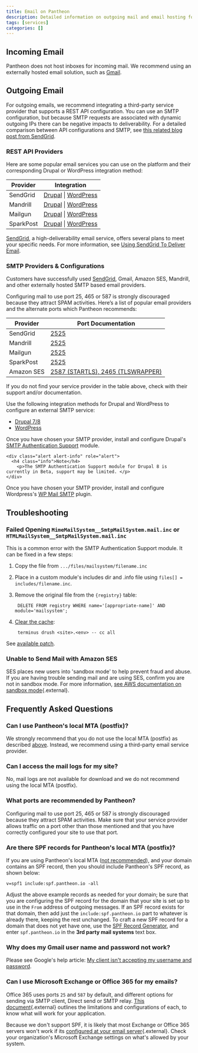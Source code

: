 ```yaml
---
title: Email on Pantheon
description: Detailed information on outgoing mail and email hosting for your Pantheon Drupal or WordPress site.
tags: [services]
categories: []
---
```

## Incoming Email

Pantheon does not host inboxes for incoming mail. We recommend using an externally hosted email solution, such as [Gmail](https://gsuite.google.com/index.html).

## Outgoing Email

For outgoing emails, we recommend integrating a third-party service provider that supports a REST API configuration. You can use an SMTP configuration, but because SMTP requests are associated with dynamic outgoing IPs there can be negative impacts to deliverability. For a detailed comparison between API configurations and SMTP, see [this related blog post from SendGrid](https://sendgrid.com/blog/web-api-or-smtp-relay-how-should-you-send-your-mail/).


### REST API Providers

Here are some popular email services you can use on the platform and their corresponding Drupal or WordPress integration method:

<table class="table table-responsive table-bordered">
    <thead class="thead-inverse">
      <tr>
        <th scope="row" class="thead-inverse">Provider</th>
        <th>Integration</th>
      </tr>
    </thead>
    <tbody>
      <tr>
        <td scope="row" class="thead-inverse">SendGrid</td>
        <td><a href="https://www.drupal.org/project/sendgrid_integration" target="blank">Drupal</a> | <a target="blank" href="https://wordpress.org/plugins/sendgrid-email-delivery-simplified/">WordPress</a></td>
      </tr>
      <tr>
        <td scope="row" class="thead-inverse">Mandrill</td>
        <td><a href="https://www.drupal.org/project/mandrill" target="blank">Drupal</a> | <a target="blank" href="https://wordpress.org/plugins/wpmandrill/">WordPress</a></td>
      </tr>
      <tr>
        <td scope="row" class="thead-inverse">Mailgun</td>
        <td><a href="https://www.drupal.org/project/mailgun" target="blank">Drupal</a> | <a target="blank" href="https://wordpress.org/plugins/mailgun/">WordPress</a></td>
      </tr>
      <tr>
        <td scope="row" class="thead-inverse">SparkPost</td>
        <td><a href="https://www.drupal.org/project/sparkpost" target="blank">Drupal</a> | <a target="blank" href="https://wordpress.org/plugins/sparkpost/">WordPress</a></td>
      </tr>
    </tbody>
</table>

[SendGrid](https://sendgrid.com/), a high-deliverability email service, offers several plans to meet your specific needs. For more information, see [Using SendGrid To Deliver Email](/docs/guides/sendgrid/).

### SMTP Providers & Configurations
Customers have successfully used [SendGrid](/docs/guides/sendgrid/), Gmail, Amazon SES, Mandrill, and other externally hosted SMTP based email providers.

Configuring mail to use port 25, 465 or 587 is strongly discouraged because they attract SPAM activities. Here’s a list of popular email providers and the alternate ports which Pantheon recommends:

<table class="table table-responsive table-bordered">
    <thead class="thead-inverse">
      <tr>
        <th scope="row" class="thead-inverse">Provider</th>
        <th>Port Documentation</th>
      </tr>
    </thead>
    <tbody>
      <tr>
        <td>SendGrid</td>
        <td><a href="https://sendgrid.com/docs/Classroom/Basics/Email_Infrastructure/smtp_ports.html" target="blank">2525</a></td>
      </tr>
      <tr>
        <td>Mandrill</td>
        <td><a href="https://mandrill.zendesk.com/hc/en-us/articles/205582167-Which-SMTP-ports-can-I-use-" target="blank">2525</a></td>
      </tr>
      <tr>
        <td>Mailgun</td>
        <td><a href="http://blog.mailgun.com/25-465-587-what-port-should-i-use/" target="blank">2525</a></td>
      </tr>
      <tr>
        <td>SparkPost</td>
        <td><a href="https://www.sparkpost.com/docs/faq/smtp-connection-problems/" target="blank">2525</a></td>
      </tr>
      <tr>
        <td>Amazon SES</td>
        <td><a href="http://docs.aws.amazon.com/ses/latest/DeveloperGuide/smtp-connect.html" target="blank">2587 (STARTLS), 2465 (TLSWRAPPER)</a></td>
      </tr>
    </tbody>
</table>

If you do not find your service provider in the table above, check with their support and/or documentation.

Use the following integration methods for Drupal and WordPress to configure an external SMTP service:

<ul class="nav nav-tabs" role="tablist">
  <li class="active" role="presentation"><a href="#drupal" aria-controls="drupal" role="tab" data-toggle="tab">Drupal 7/8</a></li>
  <li role="presentation"><a href="#wp" aria-controls="wp" role="tab" data-toggle="tab">WordPress</a></li>
</ul>

<!-- Tab panes -->
<div class="tab-content">
  <div role="tabpanel" class="tab-pane active" id="drupal">
    Once you have chosen your SMTP provider, install and configure Drupal's <a href="https://drupal.org/project/smtp">SMTP Authentication Support</a> module.

    <div class="alert alert-info" role="alert">
      <h4 class="info">Note</h4>
        <p>The SMTP Authentication Support module for Drupal 8 is currently in Beta, support may be limited. </p>
    </div>
  </div>
  <div role="tabpanel" class="tab-pane" id="wp">
    Once you have chosen your SMTP provider, install and configure Wordpress's <a href="https://wordpress.org/plugins/wp-mail-smtp/">WP Mail SMTP</a> plugin.
  </div>
</div>


## Troubleshooting

### Failed Opening `MimeMailSystem__SmtpMailSystem.mail.inc` or `HTMLMailSystem__SmtpMailSystem.mail.inc`

This is a common error with the SMTP Authentication Support module. It can be fixed in a few steps:

1. Copy the file from `.../files/mailsystem/filename.inc`
2. Place in a custom module's includes dir and .info file using `files[] = includes/filename.inc`.
3. Remove the original file from the `{registry}` table:

        DELETE FROM registry WHERE name='[appropriate-name]' AND module='mailsystem';

4. [Clear the cache](https://github.com/pantheon-systems/cli):

        terminus drush <site>.<env> -- cc all

See [available patch](https://drupal.org/node/1369736#comment-5644064).

### Unable to Send Mail with Amazon SES

SES places new users into 'sandbox mode' to help prevent fraud and abuse. If you are having trouble sending mail and are using SES, confirm you are not in sandbox mode. For more information, [see AWS documentation on sandbox mode](https://docs.aws.amazon.com/ses/latest/DeveloperGuide/request-production-access.html){.external}.

## Frequently Asked Questions

### Can I use Pantheon's local MTA (postfix)?
We strongly recommend that you do not use the local MTA (postfix) as described [above](#outgoing-email). Instead, we recommend using a third-party email service provider.

### Can I access the mail logs for my site?
No, mail logs are not available for download and we do not recommend using the local MTA (postfix).

### What ports are recommended by Pantheon?
Configuring mail to use port 25, 465 or 587 is strongly discouraged because they attract SPAM activities. Make sure that your service provider allows traffic on a port other than those mentioned and that you have correctly configured your site to use that port.

### Are there SPF records for Pantheon's local MTA (postfix)?
If you are using Pantheon's local MTA ([not recommended](#outgoing-email)), and your domain contains an SPF record, then you should include Pantheon's SPF record, as shown below:

```
v=spf1 include:spf.pantheon.io -all
```

Adjust the above example records as needed for your domain; be sure that you are configuring the SPF record for the domain that your site is set up to use in the `From` address of outgoing messages. If an SPF record exists for that domain, then add just the `include:spf.pantheon.io` part to whatever is already there, keeping the rest unchanged. To craft a new SPF record for a domain that does not yet have one, use the [SPF Record Generator](https://mxtoolbox.com/SPFRecordGenerator.aspx?domain=example.com), and enter `spf.pantheon.io` in the **3rd party mail systems** text box.

### Why does my Gmail user name and password not work?

Please see Google's help article: [My client isn't accepting my username and password](https://support.google.com/mail/answer/14257?p=client_login&rd=1).

### Can I use Microsoft Exchange or Office 365 for my emails?

Office 365 uses ports `25` and `587` by default, and different options for sending via SMTP client, Direct send or SMTP relay. [This document](https://support.office.com/en-us/article/How-to-set-up-a-multifunction-device-or-application-to-send-email-using-Office-365-69f58e99-c550-4274-ad18-c805d654b4c4?ui=en-US&rs=en-US&ad=US){.external} outlines the limitations and configurations of each, to know what will work for your application.

Because we don't support SPF, it is likely that most Exchange or Office 365 servers won't work if its [configured at your email server](https://technet.microsoft.com/en-us/library/dn789058%28v=exchg.150%29.aspx?f=255&MSPPError=-2147217396){.external}. Check your organization's Microsoft Exchange settings on what's allowed by your system.
